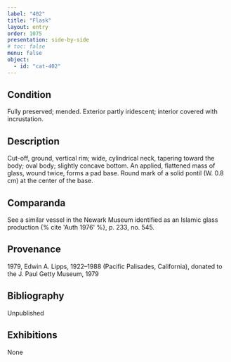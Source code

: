 ```yaml
---
label: "402"
title: "Flask"
layout: entry
order: 1075
presentation: side-by-side
# toc: false
menu: false
object:
  - id: "cat-402"
---
```


## Condition

Fully preserved; mended. Exterior partly iridescent; interior covered with incrustation.

## Description

Cut-off, ground, vertical rim; wide, cylindrical neck, tapering toward the body; oval body; slightly concave bottom. An applied, flattened mass of glass, wound twice, forms a pad base. Round mark of a solid pontil (W. 0.8 cm) at the center of the base.

## Comparanda

See a similar vessel in the Newark Museum identified as an Islamic glass production {% cite 'Auth 1976' %}, p. 233, no. 545.

## Provenance

1979, Edwin A. Lipps, 1922–1988 (Pacific Palisades, California), donated to the J. Paul Getty Museum, 1979

## Bibliography

Unpublished

## Exhibitions

None